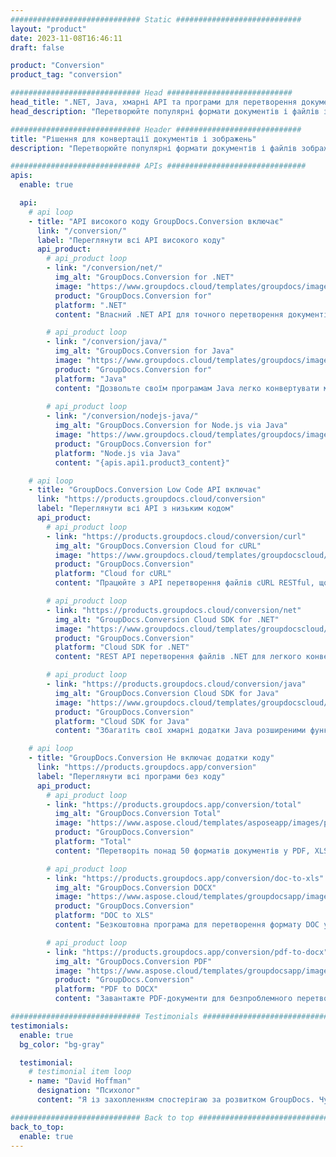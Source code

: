 ```yaml
---
############################# Static ############################
layout: "product"
date: 2023-11-08T16:46:11
draft: false

product: "Conversion"
product_tag: "conversion"

############################# Head ############################
head_title: ".NET, Java, хмарні API та програми для перетворення документів від GroupDocs"
head_description: "Перетворюйте популярні формати документів і файлів зображень на будь-якій платформі за допомогою програм і рішень на основі API."

############################# Header ############################
title: "Рішення для конвертації документів і зображень"
description: "Перетворюйте популярні формати документів і файлів зображень на будь-якій платформі за допомогою програм і рішень на основі API."

############################# APIs ###############################
apis:
  enable: true

  api:
    # api loop
    - title: "API високого коду GroupDocs.Conversion включає"
      link: "/conversion/"
      label: "Переглянути всі API високого коду"
      api_product:
        # api_product loop
        - link: "/conversion/net/"
          img_alt: "GroupDocs.Conversion for .NET"
          image: "https://www.groupdocs.cloud/templates/groupdocs/images/product-logos/groupdocs-conversion-net.png"
          product: "GroupDocs.Conversion for"
          platform: ".NET"
          content: "Власний .NET API для точного перетворення документів і форматів файлів зображень у будь-які типи програм .NET. Підтримує додавання водяних знаків під час перетворення."

        # api_product loop
        - link: "/conversion/java/"
          img_alt: "GroupDocs.Conversion for Java"
          image: "https://www.groupdocs.cloud/templates/groupdocs/images/product-logos/groupdocs-conversion-java.png"
          product: "GroupDocs.Conversion for"
          platform: "Java"
          content: "Дозвольте своїм програмам Java легко конвертувати між усіма галузевими стандартними форматами документів, включаючи Microsoft Office, PDF, HTML, зображення та багато інших."
          
        # api_product loop
        - link: "/conversion/nodejs-java/"
          img_alt: "GroupDocs.Conversion for Node.js via Java"
          image: "https://www.groupdocs.cloud/templates/groupdocs/images/product-logos/groupdocs-conversion-nodejs-java.png"
          product: "GroupDocs.Conversion for"
          platform: "Node.js via Java"
          content: "{apis.api1.product3_content}"

    # api loop
    - title: "GroupDocs.Conversion Low Code API включає"
      link: "https://products.groupdocs.cloud/conversion"
      label: "Переглянути всі API з низьким кодом"
      api_product:
        # api_product loop
        - link: "https://products.groupdocs.cloud/conversion/curl"
          img_alt: "GroupDocs.Conversion Cloud for cURL"
          image: "https://www.groupdocs.cloud/templates/groupdocscloud/images/sdk/272x272/groupdocs_conversion-for-curl.png"
          product: "GroupDocs.Conversion"
          platform: "Cloud for cURL"
          content: "Працюйте з API перетворення файлів cURL RESTful, щоб легко конвертувати Microsoft Office, PDF, електронну пошту, Project, HTML та інші поширені формати файлів у ваших програмах."

        # api_product loop
        - link: "https://products.groupdocs.cloud/conversion/net"
          img_alt: "GroupDocs.Conversion Cloud SDK for .NET"
          image: "https://www.groupdocs.cloud/templates/groupdocscloud/images/sdk/272x272/groupdocs_conversion-for-net.png"
          product: "GroupDocs.Conversion"
          platform: "Cloud SDK for .NET"
          content: "REST API перетворення файлів .NET для легкого конвертування Microsoft Office, PDF, електронної пошти, Project, HTML та інших поширених форматів файлів на будь-якій платформі за допомогою Cloud SDK."

        # api_product loop
        - link: "https://products.groupdocs.cloud/conversion/java"
          img_alt: "GroupDocs.Conversion Cloud SDK for Java"
          image: "https://www.groupdocs.cloud/templates/groupdocscloud/images/sdk/272x272/groupdocs_conversion-for-java.png"
          product: "GroupDocs.Conversion"
          platform: "Cloud SDK for Java"
          content: "Збагатіть свої хмарні додатки Java розширеними функціями перетворення документів на будь-якій платформі, яка підтримує REST API."

    # api loop
    - title: "GroupDocs.Conversion Не включає додатки коду"
      link: "https://products.groupdocs.app/conversion"
      label: "Переглянути всі програми без коду"
      api_product:
        # api_product loop
        - link: "https://products.groupdocs.app/conversion/total"
          img_alt: "GroupDocs.Conversion Total"
          image: "https://www.aspose.cloud/templates/asposeapp/images/products/logo/aspose_conversion-app.png"
          product: "GroupDocs.Conversion"
          platform: "Total"
          content: "Перетворіть понад 50 форматів документів у PDF, XLSX, DOCX, XPS, HTML тощо."

        # api_product loop
        - link: "https://products.groupdocs.app/conversion/doc-to-xls"
          img_alt: "GroupDocs.Conversion DOCX"
          image: "https://www.aspose.cloud/templates/groupdocsapp/images/products/logo/groupdocs_words-app.png"
          product: "GroupDocs.Conversion"
          platform: "DOC to XLS"
          content: "Безкоштовна програма для перетворення формату DOC у формат XLS із будь-якого веб-браузера."

        # api_product loop
        - link: "https://products.groupdocs.app/conversion/pdf-to-docx"
          img_alt: "GroupDocs.Conversion PDF"
          image: "https://www.aspose.cloud/templates/groupdocsapp/images/products/logo/groupdocs_pdf-app.png"
          product: "GroupDocs.Conversion"
          platform: "PDF to DOCX"
          content: "Завантажте PDF-документи для безпроблемного перетворення у формат Word (DOCX)."

############################# Testimonials ###############################
testimonials:
  enable: true
  bg_color: "bg-gray"

  testimonial:
    # testimonial item loop
    - name: "David Hoffman"
      designation: "Психолог"
      content: "Я із захопленням спостерігаю за розвитком GroupDocs. Чуйність вашої всієї команди дуже допомогла мені, коли я розмовляю з кимось у GroupDocs, я можу гарантувати, що хтось слухає та сприяє тому, щоб усе відбувалося."

############################# Back to top ###############################
back_to_top:
  enable: true
---
```

